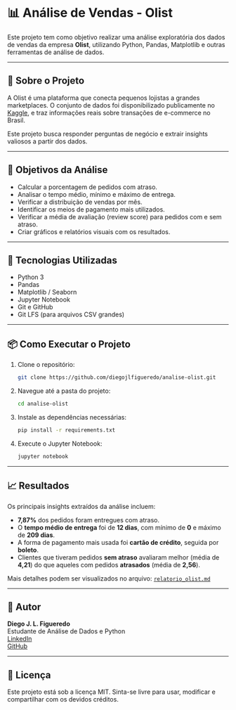 
# 📊 Análise de Vendas - Olist

Este projeto tem como objetivo realizar uma análise exploratória dos dados de vendas da empresa **Olist**, utilizando Python, Pandas, Matplotlib e outras ferramentas de análise de dados.

---

## 📁 Sobre o Projeto

A Olist é uma plataforma que conecta pequenos lojistas a grandes marketplaces. O conjunto de dados foi disponibilizado publicamente no [Kaggle](https://www.kaggle.com/datasets/olistbr/brazilian-ecommerce), e traz informações reais sobre transações de e-commerce no Brasil.

Este projeto busca responder perguntas de negócio e extrair insights valiosos a partir dos dados.

---

## 🎯 Objetivos da Análise

- Calcular a porcentagem de pedidos com atraso.
- Analisar o tempo médio, mínimo e máximo de entrega.
- Verificar a distribuição de vendas por mês.
- Identificar os meios de pagamento mais utilizados.
- Verificar a média de avaliação (review score) para pedidos com e sem atraso.
- Criar gráficos e relatórios visuais com os resultados.

---

## 🧰 Tecnologias Utilizadas

- Python 3
- Pandas
- Matplotlib / Seaborn
- Jupyter Notebook
- Git e GitHub
- Git LFS (para arquivos CSV grandes)

---

## 📦 Como Executar o Projeto

1. Clone o repositório:
   ```bash
   git clone https://github.com/diegojlfigueredo/analise-olist.git
   ```

2. Navegue até a pasta do projeto:
   ```bash
   cd analise-olist
   ```

3. Instale as dependências necessárias:
   ```bash
   pip install -r requirements.txt
   ```

4. Execute o Jupyter Notebook:
   ```bash
   jupyter notebook
   ```

---

## 📈 Resultados

Os principais insights extraídos da análise incluem:

- **7,87%** dos pedidos foram entregues com atraso.
- O **tempo médio de entrega** foi de **12 dias**, com mínimo de **0** e máximo de **209 dias**.
- A forma de pagamento mais usada foi **cartão de crédito**, seguida por **boleto**.
- Clientes que tiveram pedidos **sem atraso** avaliaram melhor (média de **4,21**) do que aqueles com pedidos **atrasados** (média de **2,56**).

Mais detalhes podem ser visualizados no arquivo: [`relatorio_olist.md`](relatorio_olist.md)

---

## 👤 Autor

**Diego J. L. Figueredo**  
Estudante de Análise de Dados e Python  
[LinkedIn](https://www.linkedin.com/in/diego-juliano-lima-figueredo-7112816a/)  
[GitHub](https://github.com/diegojlfigueredo)

---

## 📜 Licença

Este projeto está sob a licença MIT. Sinta-se livre para usar, modificar e compartilhar com os devidos créditos.
